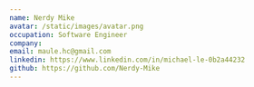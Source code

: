```yaml
---
name: Nerdy Mike
avatar: /static/images/avatar.png
occupation: Software Engineer
company: 
email: maule.hc@gmail.com
linkedin: https://www.linkedin.com/in/michael-le-0b2a44232
github: https://github.com/Nerdy-Mike
---
```


